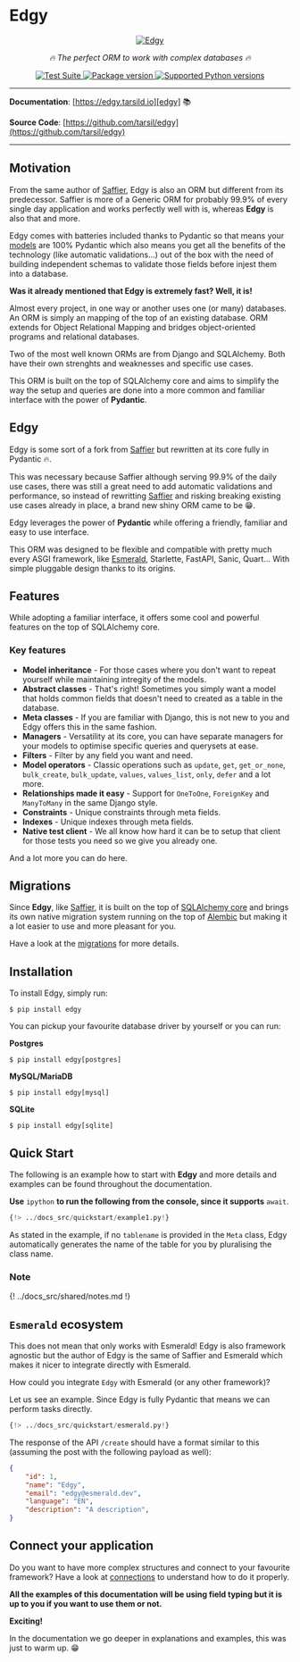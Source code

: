 # Edgy

<p align="center">
  <a href="https://edgy.tarsild.io"><img src="https://res.cloudinary.com/tarsild/image/upload/v1690804138/packages/edgy/logo_wvmjxz.png" alt='Edgy'></a>
</p>

<p align="center">
    <em>🔥 The perfect ORM to work with complex databases 🔥</em>
</p>

<p align="center">
<a href="https://github.com/tarsil/edgy/workflows/Test%20Suite/badge.svg?event=push&branch=main" target="_blank">
    <img src="https://github.com/tarsil/edgy/workflows/Test%20Suite/badge.svg?event=push&branch=main" alt="Test Suite">
</a>

<a href="https://pypi.org/project/edgy" target="_blank">
    <img src="https://img.shields.io/pypi/v/edgy?color=%2334D058&label=pypi%20package" alt="Package version">
</a>

<a href="https://pypi.org/project/edgy" target="_blank">
    <img src="https://img.shields.io/pypi/pyversions/edgy.svg?color=%2334D058" alt="Supported Python versions">
</a>
</p>

---

**Documentation**: [https://edgy.tarsild.io][edgy] 📚

**Source Code**: [https://github.com/tarsil/edgy](https://github.com/tarsil/edgy)

---

## Motivation

From the same author of [Saffier][saffier], Edgy is also an ORM but different from its predecessor.
Saffier is more of a Generic ORM for probably 99.9% of every single day application and works
perfectly well with is, whereas **Edgy** is also that and more.

Edgy comes with batteries included thanks to Pydantic so that means your [models][models] are 100%
Pydantic which also means you get all the benefits of the technology (like automatic validations...)
out of the box with the need of building independent schemas to validate those fields before injest
them into a database.

**Was it already mentioned that Edgy is extremely fast? Well, it is!**

Almost every project, in one way or another uses one (or many) databases. An ORM is simply an mapping
of the top of an existing database. ORM extends for Object Relational Mapping and bridges object-oriented
programs and relational databases.

Two of the most well known ORMs are from Django and SQLAlchemy. Both have their own strenghts and
weaknesses and specific use cases.

This ORM is built on the top of SQLAlchemy core and aims to simplify the way the setup and queries
are done into a more common and familiar interface with the power of **Pydantic**.

## Edgy

Edgy is some sort of a fork from [Saffier][saffier] but rewritten at its core fully in Pydantic 🔥.

This was necessary because Saffier although serving 99.9% of the daily use cases, there was still
a great need to add automatic validations and performance, so instead of rewritting
[Saffier][saffier] and risking breaking existing use cases already in place, a brand new shiny ORM
came to be 😁.

Edgy leverages the power of **Pydantic** while offering a friendly, familiar and easy to use interface.

This ORM was designed to be flexible and compatible with pretty much every ASGI framework, like
[Esmerald](https://esmerald.dymmond.com), Starlette, FastAPI, Sanic, Quart... With simple pluggable
design thanks to its origins.

## Features

While adopting a familiar interface, it offers some cool and powerful features on the top of
SQLAlchemy core.

### Key features

* **Model inheritance** - For those cases where you don't want to repeat yourself while maintaining
intregity of the models.
* **Abstract classes** - That's right! Sometimes you simply want a model that holds common fields
that doesn't need to created as a table in the database.
* **Meta classes** - If you are familiar with Django, this is not new to you and Edgy offers this
in the same fashion.
* **Managers** - Versatility at its core, you can have separate managers for your models to optimise
specific queries and querysets at ease.
* **Filters** - Filter by any field you want and need.
* **Model operators** - Classic operations such as `update`, `get`, `get_or_none`, `bulk_create`,
`bulk_update`, `values`, `values_list`, `only`, `defer` and a lot more.
* **Relationships made it easy** - Support for `OneToOne`, `ForeignKey` and `ManyToMany` in the same Django style.
* **Constraints** - Unique constraints through meta fields.
* **Indexes** - Unique indexes through meta fields.
* **Native test client** - We all know how hard it can be to setup that client for those tests you
need so we give you already one.

And a lot more you can do here.

## Migrations

Since **Edgy**, like [Saffier][saffier], it is built on the top of
[SQLAlchemy core](https://docs.sqlalchemy.org/en/20/core/) and brings its own native migration
system running on the top of [Alembic][alembic] but making it a
lot easier to use and more pleasant for you.

Have a look at the [migrations](./migrations/migrations.md) for more details.

## Installation

To install Edgy, simply run:

```shell
$ pip install edgy
```

You can pickup your favourite database driver by yourself or you can run:

**Postgres**

```shell
$ pip install edgy[postgres]
```

**MySQL/MariaDB**

```shell
$ pip install edgy[mysql]
```

**SQLite**

```shell
$ pip install edgy[sqlite]
```

## Quick Start

The following is an example how to start with **Edgy** and more details and examples can be
found throughout the documentation.

**Use** `ipython` **to run the following from the console, since it supports** `await`.

```python
{!> ../docs_src/quickstart/example1.py!}
```

As stated in the example, if no `tablename` is provided in the `Meta` class, Edgy automatically
generates the name of the table for you by pluralising the class name.

### Note

{! ../docs_src/shared/notes.md !}

## `Esmerald` ecosystem

This does not mean that only works with Esmerald! Edgy is also framework agnostic but the author
of Edgy is the same of Saffier and Esmerald which makes it nicer to integrate directly with Esmerald.

How could you integrate `Edgy` with Esmerald (or any other framework)?

Let us see an example. Since Edgy is fully Pydantic that means we can perform tasks directly.

```python hl_lines="28"
{!> ../docs_src/quickstart/esmerald.py!}
```

The response of the API `/create` should have a format similar to this (assuming the post with the following payload as well):

```json
{
    "id": 1,
    "name": "Edgy",
    "email": "edgy@esmerald.dev",
    "language": "EN",
    "description": "A description",
}
```

## Connect your application

Do you want to have more complex structures and connect to your favourite framework? Have a look
at [connections](./connection.md) to understand how to do it properly.

**All the examples of this documentation will be using field typing but it is up to you if you want to use them or not.**

**Exciting!**

In the documentation we go deeper in explanations and examples, this was just to warm up. 😁


[edgy]: https://edgy.tarsild.io
[saffier]: https://saffier.tarsild.io
[models]: ./models.md
[alembic]: https://alembic.sqlalchemy.org/en/latest/
